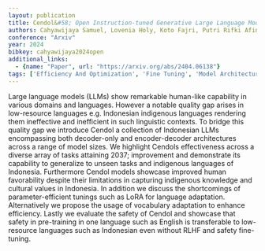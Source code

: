 ```yaml
---
layout: publication
title: Cendol&#58; Open Instruction-tuned Generative Large Language Models For Indonesian Languages
authors: Cahyawijaya Samuel, Lovenia Holy, Koto Fajri, Putri Rifki Afina, Dave Emmanuel, Lee Jhonson, Shadieq Nuur, Cenggoro Wawan, Akbar Salsabil Maulana, Mahendra Muhammad Ihza, Putri Dea Annisayanti, Wilie Bryan, Winata Genta Indra, Aji Alham Fikri, Purwarianti Ayu, Fung Pascale
conference: "Arxiv"
year: 2024
bibkey: cahyawijaya2024open
additional_links:
  - {name: "Paper", url: "https://arxiv.org/abs/2404.06138"}
tags: ['Efficiency And Optimization', 'Fine Tuning', 'Model Architecture', 'Pretraining Methods', 'Reinforcement Learning', 'Responsible AI', 'Training Techniques']
---
```

Large language models (LLMs) show remarkable human-like capability in various domains and languages. However a notable quality gap arises in low-resource languages e.g. Indonesian indigenous languages rendering them ineffective and inefficient in such linguistic contexts. To bridge this quality gap we introduce Cendol a collection of Indonesian LLMs encompassing both decoder-only and encoder-decoder architectures across a range of model sizes. We highlight Cendols effectiveness across a diverse array of tasks attaining 2037; improvement and demonstrate its capability to generalize to unseen tasks and indigenous languages of Indonesia. Furthermore Cendol models showcase improved human favorability despite their limitations in capturing indigenous knowledge and cultural values in Indonesia. In addition we discuss the shortcomings of parameter-efficient tunings such as LoRA for language adaptation. Alternatively we propose the usage of vocabulary adaptation to enhance efficiency. Lastly we evaluate the safety of Cendol and showcase that safety in pre-training in one language such as English is transferable to low-resource languages such as Indonesian even without RLHF and safety fine-tuning.
